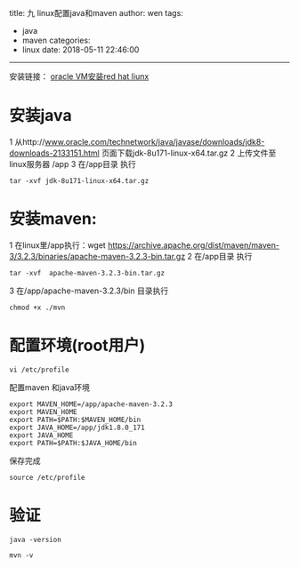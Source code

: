 title: 九 linux配置java和maven
author: wen
tags:
  - java
  - maven
categories:
  - linux
date: 2018-05-11 22:46:00
---
安装链接：
[oracle VM安装red hat liunx](/2018/05/08/）oracle-VM安装red-hat-liunx/)

# 安装java
1 从http://www.oracle.com/technetwork/java/javase/downloads/jdk8-downloads-2133151.html 页面下载jdk-8u171-linux-x64.tar.gz
2 上传文件至linux服务器 /app
3 在/app目录 执行
```
tar -xvf jdk-8u171-linux-x64.tar.gz
```

# 安装maven:
1 在linux里/app执行：wget https://archive.apache.org/dist/maven/maven-3/3.2.3/binaries/apache-maven-3.2.3-bin.tar.gz 
2 在/app目录 执行
```
tar -xvf  apache-maven-3.2.3-bin.tar.gz
```
3 在/app/apache-maven-3.2.3/bin 目录执行
```
chmod +x ./mvn
```

# 配置环境(root用户)
```
vi /etc/profile
```
配置maven 和java环境
```
export MAVEN_HOME=/app/apache-maven-3.2.3
export MAVEN_HOME
export PATH=$PATH:$MAVEN_HOME/bin
export JAVA_HOME=/app/jdk1.8.0_171
export JAVA_HOME
export PATH=$PATH:$JAVA_HOME/bin
```
保存完成
```
source /etc/profile
```

# 验证
```
java -version
```

```
mvn -v
```